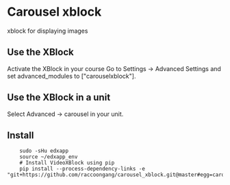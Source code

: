 # Carousel xblock
xblock for displaying images

## Use the XBlock
Activate the XBlock in your course
Go to Settings -> Advanced Settings and set advanced_modules to ["carouselxblock"].

## Use the XBlock in a unit
Select Advanced -> carousel in your unit.


## Install
```
    sudo -sHu edxapp
    source ~/edxapp_env
    # Install VideoXBlock using pip
    pip install --process-dependency-links -e "git+https://github.com/raccoongang/carousel_xblock.git@master#egg=carouselxblock"
```